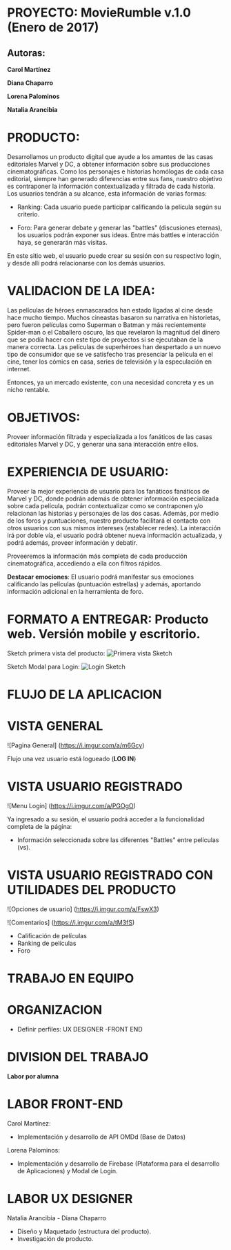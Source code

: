 PROYECTO:   MovieRumble v.1.0 (Enero de 2017)
=============================================

Autoras:
--------
**Carol Martínez**


**Diana Chaparro**


**Lorena Palominos**


**Natalia Arancibia**


PRODUCTO:
=========

Desarrollamos un producto digital que ayude a los amantes de las casas editoriales Marvel y DC, a obtener información sobre sus producciones cinematográficas. Como los personajes e historias homólogas de cada casa editorial, siempre han generado diferencias entre sus fans, nuestro objetivo es contraponer la información contextualizada y filtrada de cada historia.
Los usuarios tendrán a su alcance, esta información de varias formas:

- Ranking: Cada usuario puede participar calificando la película según su criterio.

- Foro: Para generar debate y generar las "battles" (discusiones eternas), los usuarios podrán exponer sus ideas. Entre más battles e interacción haya, se generarán más visitas.

En este sitio web, el usuario puede crear su sesión con su respectivo login, y desde allí podrá relacionarse con los demás usuarios.

# VALIDACION DE LA IDEA:
Las películas de héroes enmascarados han estado ligadas al cine desde hace mucho tiempo. Muchos cineastas basaron su narrativa en historietas, pero fueron películas como Superman o Batman y más recientemente Spider-man o el Caballero oscuro, las que revelaron la magnitud del dinero que se podía hacer con este tipo de proyectos si se ejecutaban de la manera correcta. Las películas de superhéroes han despertado a un nuevo tipo de consumidor que se ve satisfecho tras presenciar la película en el cine, tener los cómics en casa, series de televisión y la especulación en internet.

Entonces, ya un mercado existente, con una necesidad concreta y es un nicho rentable.

# OBJETIVOS:
Proveer información filtrada y especializada a los fanáticos de las casas editoriales Marvel y DC, y generar una sana interacción entre ellos.

# EXPERIENCIA DE USUARIO:
Proveer la mejor experiencia de usuario para los fanáticos fanáticos de Marvel y DC, donde podrán además de obtener información especializada sobre cada película, podrán contextualizar como se contraponen y/o relacionan las historias y personajes de las dos casas. Además, por medio de los foros y puntuaciones, nuestro producto facilitará el contacto con otros usuarios con sus mismos intereses (establecer redes).
La interacción irá por doble vía, el usuario podrá obtener nueva información actualizada, y podrá además, proveer información y debatir.

Proveeremos la información más completa de cada producción cinematográfica, accediendo a ella con filtros rápidos.

**Destacar emociones**: El usuario podrá manifestar sus emociones calificando las películas (puntuación estrellas) y además, aportando información adicional en la herramienta de foro.

# FORMATO A ENTREGAR: Producto web. Versión mobile y escritorio.

Sketch primera vista del producto:
![Primera vista Sketch](/primeravista.jpeg)

Sketch Modal para Login:
![Login Sketch](/modal.jpg)



# FLUJO DE LA APLICACION


# VISTA GENERAL
![Pagina General] (https://i.imgur.com/a/m6Gcy)

Flujo una vez usuario está logueado (**LOG IN**)

# VISTA USUARIO REGISTRADO
![Menu Login] (https://i.imgur.com/a/PGOgO)

Ya ingresado a su sesión, el usuario podrá acceder a la funcionalidad completa de la página:
- Información seleccionada sobre las diferentes "Battles" entre películas (vs).

# VISTA USUARIO REGISTRADO CON UTILIDADES DEL PRODUCTO
![Opciones de usuario] (https://i.imgur.com/a/FswX3)

![Comentarios] (https://i.imgur.com/a/tM3fS)

- Calificación de películas
- Ranking de películas
- Foro

# TRABAJO EN EQUIPO

# ORGANIZACION
-  Definir perfiles:  UX DESIGNER -FRONT END

# DIVISION DEL TRABAJO
****Labor por alumna****

# LABOR FRONT-END
Carol Martínez:
- Implementación y desarrollo de API OMDd (Base de Datos)

Lorena Palominos:
- Implementación y desarrollo de Firebase (Plataforma para el desarrollo de Aplicaciones) y Modal de Login.

# LABOR UX DESIGNER
Natalia Arancibia - Diana Chaparro
- Diseño y Maquetado (estructura del producto).
- Investigación de producto.








